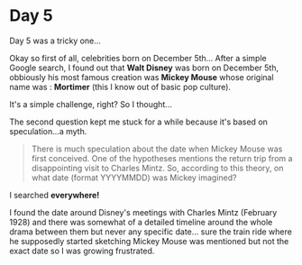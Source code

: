 # Day 5

Day 5 was a tricky one...

Okay so first of all, celebrities born on December 5th...
After a simple Google search, I found out that **Walt Disney** was born on December 5th, obbiously his most famous creation was **Mickey Mouse** whose original name was : **Mortimer** (this I know out of basic pop culture).

It's a simple challenge, right? So I thought...

The second question kept me stuck for a while because it's based on speculation...a myth.

>There is much speculation about the date when Mickey Mouse was first conceived. One of the hypotheses mentions the return trip from a disappointing visit to Charles Mintz.
So, according to this theory, on what date (format YYYYMMDD) was Mickey imagined?

I searched **everywhere!**

I found the date around Disney's meetings with Charles Mintz (February 1928) and there was somewhat of a detailed timeline around the whole drama between them but never any specific date... sure the train ride where he supposedly started sketching Mickey Mouse was mentioned but not the exact date so I was growing frustrated.

